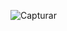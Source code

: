 ![Capturar](https://user-images.githubusercontent.com/73305767/120947565-4d003800-c716-11eb-924e-4903232847ca.PNG)
